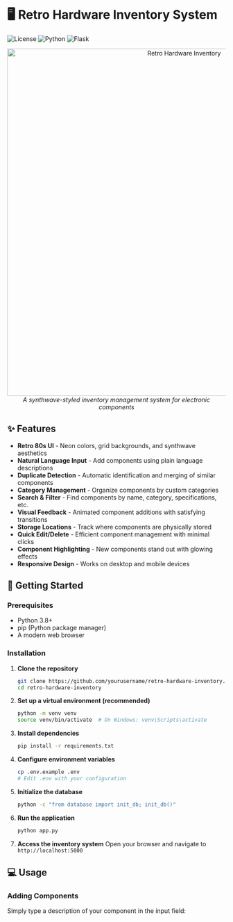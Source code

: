 # 🖥️ Retro Hardware Inventory System

![License](https://img.shields.io/badge/license-MIT-blue.svg)
![Python](https://img.shields.io/badge/python-3.8+-green.svg)
![Flask](https://img.shields.io/badge/flask-2.0+-orange.svg)

<p align="center">
  <img src="https://i.imgur.com/placeholder-image.png" alt="Retro Hardware Inventory" width="800">
  <br>
  <em>A synthwave-styled inventory management system for electronic components</em>
</p>

## ✨ Features

- **Retro 80s UI** - Neon colors, grid backgrounds, and synthwave aesthetics
- **Natural Language Input** - Add components using plain language descriptions
- **Duplicate Detection** - Automatic identification and merging of similar components
- **Category Management** - Organize components by custom categories
- **Search & Filter** - Find components by name, category, specifications, etc.
- **Visual Feedback** - Animated component additions with satisfying transitions
- **Storage Locations** - Track where components are physically stored
- **Quick Edit/Delete** - Efficient component management with minimal clicks
- **Component Highlighting** - New components stand out with glowing effects
- **Responsive Design** - Works on desktop and mobile devices

## 🚀 Getting Started

### Prerequisites

- Python 3.8+
- pip (Python package manager)
- A modern web browser

### Installation

1. **Clone the repository**
   ```bash
   git clone https://github.com/yourusername/retro-hardware-inventory.git
   cd retro-hardware-inventory
   ```

2. **Set up a virtual environment (recommended)**
   ```bash
   python -m venv venv
   source venv/bin/activate  # On Windows: venv\Scripts\activate
   ```

3. **Install dependencies**
   ```bash
   pip install -r requirements.txt
   ```

4. **Configure environment variables**
   ```bash
   cp .env.example .env
   # Edit .env with your configuration
   ```

5. **Initialize the database**
   ```bash
   python -c "from database import init_db; init_db()"
   ```

6. **Run the application**
   ```bash
   python app.py
   ```

7. **Access the inventory system**
   Open your browser and navigate to `http://localhost:5000`

## 💻 Usage

### Adding Components

Simply type a description of your component in the input field: 